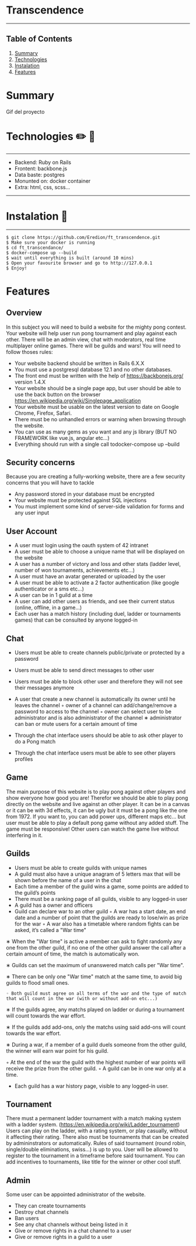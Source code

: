 # Transcendence
***

## Table of Contents
1. [Summary](#Summary)
2. [Technologies](#Technologies)
3. [Instalation](#Instalation)
4. [Features](#Features)

# Summary
 Gif del proyecto

# Technologies :pencil2: 📐
***
* Backend: Ruby on Rails
* Frontent: backbone.js
* Data baste: postgres
* Monunted on: docker container
* Extra: html, css, scss...
***

# Instalation 🚀
***
```
$ git clone https://github.com/Eredion/ft_transcendence.git
$ Make sure your docker is running
$ cd ft_transcendance/
$ docker-compose up --build
$ wait until everything is built (around 10 mins)
$ Open your favourite browser and go to http://127.0.0.1
$ Enjoy!
```

# Features 

## Overview
In this subject you will need to build a website for the mighty pong contest. Your website will help user run pong tournament and play against each other. There will be an admin view, chat with moderators, real time multiplayer online
games. 
There will be guilds and wars!
You will need to follow thoses rules:

- Your website backend should be written in Rails 6.X.X
- You must use a postgresql database 12.1 and no other databases.
- The front end must be written with the help of https://backbonejs.org/ version 1.4.X
- Your website should be a single page app, but user should be able to use the back button on the browser https://en.wikipedia.org/wiki/Singlepage_application
- Your website must be usable on the latest version to date on Google Chrome, Firefox, Safari.
- There must be no unhandled errors or warning when browsing through the website.
- You can use as many gems as you want and any js library (BUT NO FRAMEWORK like vue.js, angular etc...)
- Everything should run with a single call todocker-compose up –build

## Security concerns
Because you are creating a fully-working website, there are a few security concerns that you will have to tackle

- Any password stored in your database must be encrypted
- Your website must be protected against SQL injections
- You must implement some kind of server-side validation for forms and any user input

## User Account
- A user must login using the oauth system of 42 intranet
- A user must be able to choose a unique name that will be displayed on the website
- A user has a number of victory and loss and other stats (ladder level, number of won tournaments, achievements etc...)
- A user must have an avatar generated or uploaded by the user
- A user must be able to activate a 2 factor authentication (like google authenticator or a sms etc...)
- A user can be in 1 guild at a time
- A user can add other users as friends, and see their current status (online, offline, in a game...)
- Each user has a match history (including duel, ladder or tournaments games) that can be consulted by anyone logged-in

## Chat
- Users must be able to create channels public/private or protected by a password
- Users must be able to send direct messages to other user
- Users must be able to block other user and therefore they will not see their messages anymore
- A user that create a new channel is automatically its owner until he leaves the channel
    ◦ owner of a channel can add/change/remove a password to access to the channel
    ◦ owner can select user to be administrator and is also administrator of the channel
    ∗ administrator can ban or mute users for a certain amount of time

- Through the chat interface users should be able to ask other player to do a Pong match
- Through the chat interface users must be able to see other players profiles

## Game
The main purpose of this website is to play pong against other players and show everyone how good you are!
Therefor we should be able to play pong directly on the website and live against an other player.
It can be in a canvas or it can be with 3d effects, it can be ugly but it must be a pong like the one from 1972.
If you want to, you can add power ups, different maps etc... but user must be able to play a default pong game without any added stuff.
The game must be responsive!
Other users can watch the game live without interfering in it.

## Guilds
- Users must be able to create guilds with unique names
- A guild must also have a unique anagram of 5 letters max that will be shown before the name of a user in the chat
- Each time a member of the guild wins a game, some points are added to the guild’s points
- There must be a ranking page of all guilds, visible to any logged-in user
- A guild has a owner and officers
- Guild can declare war to an other guild
    ◦ A war has a start date, an end date and a number of point that the guilds are ready to lose/win as prize for the war
    ◦ A war also has a timetable where random fights can be asked, it’s called a "War time"

∗ When the "War time" is active a member can ask to fight randomly any one from the other guild, if no one of the other guild answer the call after a certain amount of time, the match is automatically won.

∗ Guilds can set the maximum of unanswered match calls per "War time".

∗ There can be only one "War time" match at the same time, to avoid big guilds to flood small ones.

    ◦ Both guild must agree on all terms of the war and the type of match that will count in the war (with or without add-on etc...)
∗ If the guilds agree, any matchs played on ladder or during a tournament will count towards the war effort.

∗ If the guilds add add-ons, only the matchs using said add-ons will count towards the war effort.

∗ During a war, if a member of a guild duels someone from the other guild, the winner will earn war point for his guild.

   ◦ At the end of the war the guild with the highest number of war points will receive the prize from the other guild.
   ◦ A guild can be in one war only at a time.

- Each guild has a war history page, visible to any logged-in user.

## Tournament
There must a permanent ladder tournament with a match making system with a ladder system. (https://en.wikipedia.org/wiki/Ladder_tournament)
Users can play on the ladder, with a rating system, or play casually, without it affecting their rating. There also must be tournaments that can be created by admininstrators or automatically. Rules of said tournament (round robin, single/double eliminations, swiss...) is up to you. User will be allowed to register to the tournament in a timeframe before said tournament.
You can add incentives to tournaments, like title for the winner or other cool stuff.

## Admin
Some user can be appointed administrator of the website.

- They can create tournaments
- Destroy chat channels
- Ban users
- See any chat channels without being listed in it
- Give or remove rights in a chat channel to a user
- Give or remove rights in a guild to a user
